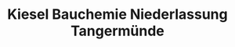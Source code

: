 ---
title: "Kiesel Bauchemie Niederlassung Tangermünde"
url: /tangermuende/kiesel-bauchemie-niederlassung-tangermuende/
shop: Baustoffe
---